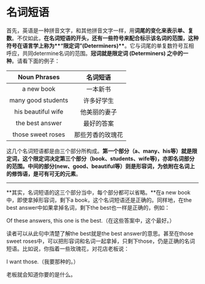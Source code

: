 # 名词短语

首先，英语是一种拼音文字，和其他拼音文字一样，用**词尾的变化来表示单、复数**。不仅如此，<b>在**名词短语的开头**，还有一些符号来**配合标示该名词的范围**，这种符号在语言学上称为**“限定词”(Determiners)**</b>。它与词尾的单复数符号互相呼应，共同determine名词的范围。<b>**冠词**就是限定词 (Determiners) 之中的一种</b>。请看下面的例子：
>  
|Noun Phrases   |名词短语   |
|:---:|:---:|
|a new book   |一本新书   |
|many good students   |许多好学生   |
|his beautiful wife   |他美丽的妻子   |
|the best answer   |最好的答案   |
|those sweet roses   |那些芳香的玫瑰花   |

这几个名词短语都是由三个部分所构成。**第一个部分（a、many、his等）就是限定词，这个限定词决定第三个部分（book、students、wife等)，亦即名词部分的范围。中间的部分(new、good、beautiful等）则是形容词，为依附在名词上的修饰语，是可有可无的元素**。


---


**其实，名词短语的这三个部分当中，每个部分都可以省略。**在a new book中，即使拿掉形容词，剩下a book，这个名词短语还是正确的。同样地，在the best answer中如果拿掉名词，剩下the best也一样是正确的，例如：
>  
Of these answers, this one is the best.（在这些答案中，这个最好。）

读者可以从此句中清楚了解the best就是the best answer的意思。甚至在those sweet roses中，可以把形容词和名词一起拿掉，只剩下those，仍是正确的名词短语。比如说，你指着一些玫瑰花，对花店老板说：
>  
I want those.（我要那种的。）  

老板就会知道你要的是什么。